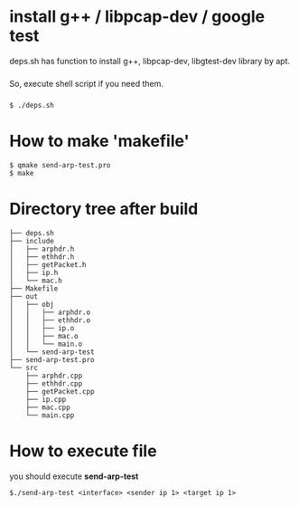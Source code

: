 # install g++ / libpcap-dev / google test 

<body> deps.sh has function to install g++, libpcap-dev, libgtest-dev library by apt. </body>

###

<body> So, execute shell script if you need them. </body>

###

````
$ ./deps.sh
````


# How to make 'makefile'

````
$ qmake send-arp-test.pro
$ make
````


# Directory tree after build
````
├── deps.sh
├── include
│   ├── arphdr.h
│   ├── ethhdr.h
│   ├── getPacket.h
│   ├── ip.h
│   └── mac.h
├── Makefile
├── out
│   ├── obj
│   │   ├── arphdr.o
│   │   ├── ethhdr.o
│   │   ├── ip.o
│   │   ├── mac.o
│   │   └── main.o
│   └── send-arp-test
├── send-arp-test.pro
└── src
    ├── arphdr.cpp
    ├── ethhdr.cpp
    ├── getPacket.cpp
    ├── ip.cpp
    ├── mac.cpp
    └── main.cpp
````

# How to execute file

you should execute **send-arp-test**

````
$./send-arp-test <interface> <sender ip 1> <target ip 1>
````
